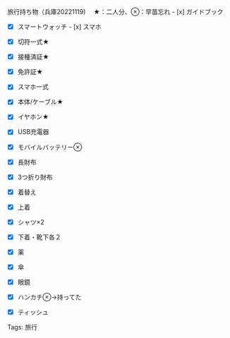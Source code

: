 旅行持ち物（兵庫20221119) 　★：二人分、⊗：早苗忘れ - [x] ガイドブック  
- [x] スマートウォッチ - [x] スマホ  

- [x] 切符一式★
- [x] 接種済証★
- [x] 免許証★
- [x] スマホ一式
- [x] 本体/ケーブル★
- [x] イヤホン★
- [x] USB充電器
- [x] モバイルバッテリー⊗
- [x] 長財布
- [x] 3つ折り財布
- [x] 着替え
- [x] 上着
- [x] シャツ×2
- [x] 下着・靴下各２
- [x] 薬
- [x] 傘
- [x] 眼鏡
- [x] ハンカチ⊗→持ってた
- [x] ティッシュ

Tags: 旅行
